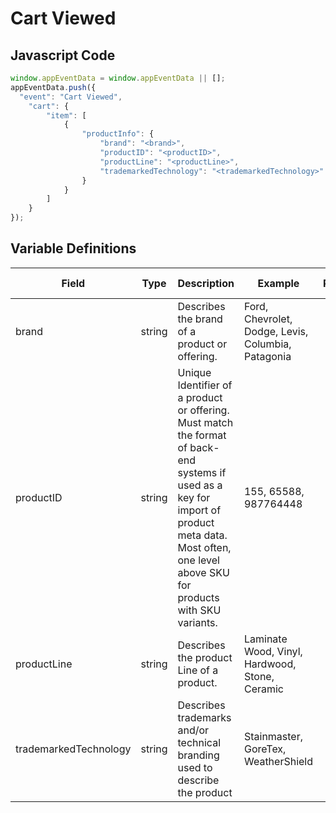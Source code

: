 # Cart Viewed

## Javascript Code
```js
window.appEventData = window.appEventData || [];
appEventData.push({
  "event": "Cart Viewed",
    "cart": {
        "item": [
            {
                "productInfo": {
                    "brand": "<brand>",
                    "productID": "<productID>",
                    "productLine": "<productLine>",
                    "trademarkedTechnology": "<trademarkedTechnology>"
                }
            }
        ]
    }
});
```

## Variable Definitions

|Field|Type|Description|Example|Pattern|Min Length|Max Length|Minimum|Maximum|Multiple Of|
| --- | --- | --- | --- | --- | --- | --- | --- | --- | --- |
|brand|string|Describes the brand of a product or offering.|Ford, Chevrolet, Dodge, Levis, Columbia, Patagonia|||||||
|productID|string|Unique Identifier of a product or offering.  Must match the format of back-end systems if used as a key for import of product meta data. Most often, one level above SKU for products with SKU variants. |155, 65588, 987764448|||||||
|productLine|string|Describes the product Line of a product. |Laminate Wood, Vinyl, Hardwood, Stone, Ceramic|||||||
|trademarkedTechnology|string|Describes trademarks and/or technical branding used to describe the product|Stainmaster, GoreTex, WeatherShield|||||||
